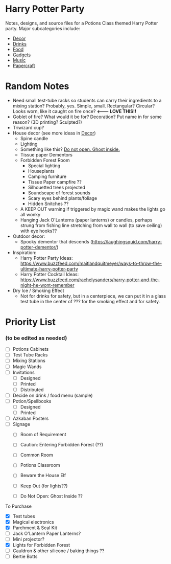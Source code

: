 # Harry Potter Party

Notes, designs, and source files for a Potions Class themed Harry Potter party. Major subcategories include:

- [Decor](,Decor)
- [Drinks](./Drinks/)
- [Food](Food.md)
- [Gadgets](./Gadgets/)
- [Music](Music.md)
- [Papercraft](./Papercraft/)

# Random Notes

- Need small test-tube racks so students can carry their ingredients to a mixing station? Probably, yes. Simple, small. Rectangular? Circular? Looks worn, like it caught on fire once?  **<--- LOVE THIS!!** 
- Goblet of fire? What would it be for? Decoration? Put name in for some reason?  (3D printing? Sculpted?)
- Triwizard cup?
- House decor (see more ideas in [Decor](,Decor))
    - Spine candle
    - Lighting
    - Something like this? [Do not open. Ghost inside.](https://twitter.com/haleshannon/status/1033394022960623616)
    - Tissue paper Dementors
    - Forbidden Forest Room
      - Special lighting
      - Houseplants
      - Camping furniture
      - Tissue Paper campfire ??
      - Silhouetted trees projected
      - Soundscape of forest sounds
      - Scary eyes behind plants/foliage
      - Hidden Snitches ??
    - A KEEP OUT warning if triggered by magic wand makes the lights go all wonky 
    - Hanging Jack O'Lanterns (paper lanterns) or candles, perhaps strung from fishing line stretching from wall to wall (to save ceiling) with eye hooks??
- Outdoor decor:
    - Spooky dementor that descends  (https://laughingsquid.com/harry-potter-dementor/)
- Inspiration: 
    - Harry Potter Party Ideas: https://www.buzzfeed.com/maitlandquitmeyer/ways-to-throw-the-ultimate-harry-potter-party
    - Harry Potter Cocktail Ideas: https://www.buzzfeed.com/rachelysanders/harry-potter-and-the-night-he-wont-remember
- Dry Ice / Smoking Effect
    - Not for drinks for safety, but in a centerpiece, we can put it in a glass test tube in the center of ??? for the smoking effect and for safety.



# Priority List 

### (to be edited as needed)

- [ ] Potions Cabinets
- [ ] Test Tube Racks
- [ ] Mixing Stations
- [ ] Magic Wands
- [ ] Invitations
  - [ ] Designed
  - [ ] Printed
  - [ ] Distributed
- [ ] Decide on drink / food menu (sample)
- [ ] Potion/Spellbooks
  - [ ] Designed
  - [ ] Printed
- [ ] Azkaban Posters
- [ ] Signage
  - [ ] Room of Requirement
  - [ ] Caution: Entering Forbidden Forest (??)
  - [ ] Common Room
  - [ ] Potions Classroom
  - [ ] Beware the House Elf
  - [ ] Keep Out (for lights??)
  - [ ] Do Not Open: Ghost Inside ??



To Purchase

- [x] Test tubes
- [x] Magical electronics
- [x] Parchment & Seal Kit
- [ ] Jack O'Lantern Paper Lanterns?
- [ ] Mini projector?
- [x] Lights for Forbidden Forest
- [ ] Cauldron & other silicone / baking things ??
- [ ] Bertie Botts